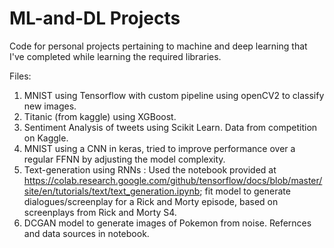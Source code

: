 # ML-and-DL Projects
Code for personal projects pertaining to machine and deep learning that I've completed while learning the required libraries.

Files: 
1. MNIST using Tensorflow with custom pipeline using openCV2 to classify new images.
2. Titanic (from kaggle) using XGBoost. 
3. Sentiment Analysis of tweets using Scikit Learn. Data from competition on Kaggle.
4. MNIST using a CNN in keras, tried to improve performance over a regular FFNN by adjusting the model complexity. 
5. Text-generation using RNNs : Used the notebook provided at https://colab.research.google.com/github/tensorflow/docs/blob/master/site/en/tutorials/text/text_generation.ipynb; fit model to generate dialogues/screenplay for a Rick and Morty episode, based on screenplays from Rick and Morty S4. 
6. DCGAN model to generate images of Pokemon from noise. Refernces and data sources in notebook. 

